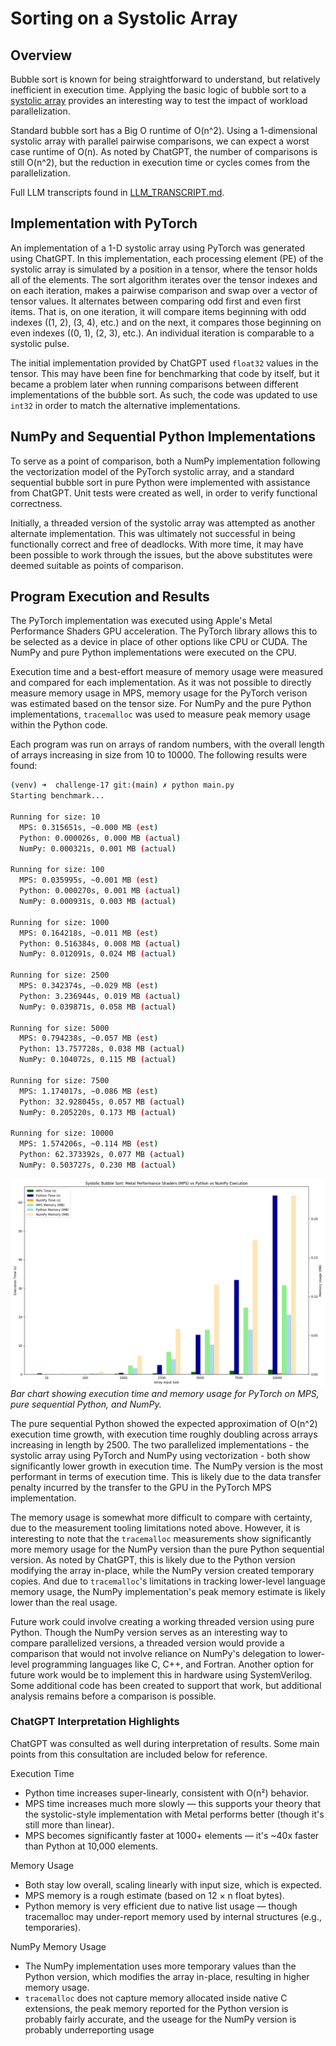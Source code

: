 # Sorting on a Systolic Array

## Overview

Bubble sort is known for being straightforward to understand, but relatively inefficient in execution time. Applying the basic logic of bubble sort to a [systolic array](https://en.wikipedia.org/wiki/Systolic_array) provides an interesting way to test the impact of workload parallelization.

Standard bubble sort has a Big O runtime of O(n^2). Using a 1-dimensional systolic array with parallel pairwise comparisons, we can expect a worst case runtime of O(n). As noted by ChatGPT, the number of comparisons is still O(n^2), but the reduction in execution time or cycles comes from the parallelization.

Full LLM transcripts found in [LLM_TRANSCRIPT.md](./docs/LLM_TRANSCRIPT.md).

## Implementation with PyTorch

An implementation of a 1-D systolic array using PyTorch was generated using ChatGPT. In this implementation, each processing element (PE) of the systolic array is simulated by a position in a tensor, where the tensor holds all of the elements. The sort algorithm iterates over the tensor indexes and on each iteration, makes a pairwise comparison and swap over a vector of tensor values. It alternates between comparing odd first and even first items. That is, on one iteration, it will compare items beginning with odd indexes ((1, 2), (3, 4), etc.) and on the next, it compares those beginning on even indexes ((0, 1), (2, 3), etc.). An individual iteration is comparable to a systolic pulse.

The initial implementation provided by ChatGPT used `float32` values in the tensor. This may have been fine for benchmarking that code by itself, but it became a problem later when running comparisons between different implementations of the bubble sort. As such, the code was updated to use `int32` in order to match the alternative implementations.

## NumPy and Sequential Python Implementations

To serve as a point of comparison, both a NumPy implementation following the vectorization model of the PyTorch systolic array, and a standard sequential bubble sort in pure Python were implemented with assistance from ChatGPT. Unit tests were created as well, in order to verify functional correctness.

Initially, a threaded version of the systolic array was attempted as another alternate implementation. This was ultimately not successful in being functionally correct and free of deadlocks. With more time, it may have been possible to work through the issues, but the above substitutes were deemed suitable as points of comparison.

## Program Execution and Results

The PyTorch implementation was executed using Apple's Metal Performance Shaders GPU acceleration. The PyTorch library allows this to be selected as a device in place of other options like CPU or CUDA. The NumPy and pure Python implementations were executed on the CPU.

Execution time and a best-effort measure of memory usage were measured and compared for each implementation. As it was not possible to directly measure memory usage in MPS, memory usage for the PyTorch verison was estimated based on the tensor size. For NumPy and the pure Python implementations, `tracemalloc` was used to measure peak memory usage within the Python code.

Each program was run on arrays of random numbers, with the overall length of arrays increasing in size from 10 to 10000. The following results were found:

```sh
(venv) ➜  challenge-17 git:(main) ✗ python main.py
Starting benchmark...

Running for size: 10
  MPS: 0.315651s, ~0.000 MB (est)
  Python: 0.000026s, 0.000 MB (actual)
  NumPy: 0.000321s, 0.001 MB (actual)

Running for size: 100
  MPS: 0.035995s, ~0.001 MB (est)
  Python: 0.000270s, 0.001 MB (actual)
  NumPy: 0.000931s, 0.003 MB (actual)

Running for size: 1000
  MPS: 0.164218s, ~0.011 MB (est)
  Python: 0.516384s, 0.008 MB (actual)
  NumPy: 0.012091s, 0.024 MB (actual)

Running for size: 2500
  MPS: 0.342374s, ~0.029 MB (est)
  Python: 3.236944s, 0.019 MB (actual)
  NumPy: 0.039871s, 0.058 MB (actual)

Running for size: 5000
  MPS: 0.794238s, ~0.057 MB (est)
  Python: 13.757728s, 0.038 MB (actual)
  NumPy: 0.104072s, 0.115 MB (actual)

Running for size: 7500
  MPS: 1.174017s, ~0.086 MB (est)
  Python: 32.928045s, 0.057 MB (actual)
  NumPy: 0.205220s, 0.173 MB (actual)

Running for size: 10000
  MPS: 1.574206s, ~0.114 MB (est)
  Python: 62.373392s, 0.077 MB (actual)
  NumPy: 0.503727s, 0.230 MB (actual)
```

![Bar chart showing execution time and memory usage for MPS, Python, and NumPy](./images/mps_python_numpy.png)  
*Bar chart showing execution time and memory usage for PyTorch on MPS, pure sequential Python, and NumPy.*

The pure sequential Python showed the expected approximation of O(n^2) execution time growth, with execution time roughly doubling across arrays increasing in length by 2500. The two parallelized implementations - the systolic array using PyTorch and NumPy using vectorization - both show significantly lower growth in execution time. The NumPy version is the most performant in terms of execution time. This is likely due to the data transfer penalty incurred by the transfer to the GPU in the PyTorch MPS implementation.

The memory usage is somewhat more difficult to compare with certainty, due to the measurement tooling limitations noted above. However, it is interesting to note that the `tracemalloc` measurements show significantly more memory usage for the NumPy version than the pure Python sequential version. As noted by ChatGPT, this is likely due to the Python version modifying the array in-place, while the NumPy version created temporary copies. And due to `tracemalloc`'s limitations in tracking lower-level language memory usage, the NumPy implementation's peak memory estimate is likely lower than the real usage.

Future work could involve creating a working threaded version using pure Python. Though the NumPy version serves as an interesting way to compare parallelized versions, a threaded version would provide a comparison that would not involve reliance on NumPy's delegation to lower-level programming languages like C, C++, and Fortran. Another option for future work would be to implement this in hardware using SystemVerilog. Some additional code has been created to support that work, but additional analysis remains before a comparison is possible.

### ChatGPT Interpretation Highlights

ChatGPT was consulted as well during interpretation of results. Some main points from this consultation are included below for reference.

Execution Time
- Python time increases super-linearly, consistent with O(n²) behavior.
- MPS time increases much more slowly — this supports your theory that the systolic-style implementation with Metal performs better (though it's still more than linear).
- MPS becomes significantly faster at 1000+ elements — it's ~40x faster than Python at 10,000 elements.

Memory Usage
- Both stay low overall, scaling linearly with input size, which is expected.
- MPS memory is a rough estimate (based on 12 × n float bytes).
- Python memory is very efficient due to native list usage — though tracemalloc may under-report memory used by internal structures (e.g., temporaries).

NumPy Memory Usage
- The NumPy implementation uses more temporary values than the Python version, which modifies the array in-place, resulting in higher memory usage.
- `tracemalloc` does not capture memory allocated inside native C extensions, the peak memory reported for the Python version is probably fairly accurate, and the useage for the NumPy version is probably underreporting usage
